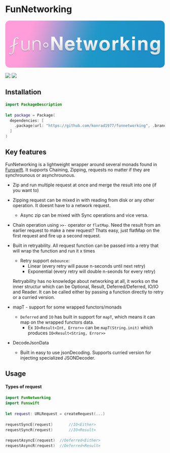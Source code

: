 # FunNetworking
!["Logo"](https://github.com/konrad1977/funnetworking/blob/main/Images/logo.png)

![](https://img.shields.io/github/languages/top/konrad1977/funnetworking) ![](https://img.shields.io/github/license/konrad1977/funnetworking)


## Installation

```swift
import PackageDescription

let package = Package(
  dependencies: [
    .package(url: "https://github.com/konrad1977/funnetworking", .branch("main")),
  ]
)
```

## Key features
FunNetworking is a lightweight wrapper around several monads found in [Funswift](https://github.com/konrad1977/funswift). It supports Chaining, Zipping, requests no matter if they are synchrounous or asynchrounous. 

- Zip and run multiple request at once and merge the result into one (if you want to)
  
- Zipping request can be mixed in with reading from disk or any other operation. It doesnt have to a network request.
  
  - Async zip can be mixed with Sync operations and vice versa. 
  
- Chain operation using `>>-` operator or `flatMap`. Need the result from an earlier request to make a new request? Thats easy, just flatMap on the first request and fire up a second request.

- Built in retryability. All request function can be passed into a retry that will wrap the function and run it x times

  - Retry support `debounce`:
    - Linear (every retry will pause n-seconds until next retry)
    - Exponential (every retry will double n-seonds for every retry)

  Retryability has no knowledge about networking at all, it works on the inner structur which can be Optional<T>, Result<T>, Deferred<Either>/Deferred<Result>, IO<Result>/IO<Either> and Reader<Result>. It can be called either by passing a function directly to retry or a curried version.

- mapT - support for some wrapped functors/monads
  - `Deferred` and `IO` has built in support for `mapT`, which means it can map on the wrapped functors data. 
    - Ex `IO<Result<Int, Error>>` can be `mapT(String.init)` which produces `IO<Result<String, Error>>`
- DecodeJsonData
  
  - Built in easy to use jsonDecoding. Supports curried version for injecting specialized JSONDecoder.

## Usage

#### Types of request

```swift
import FunNetworking
import Funswift

let request: URLRequest = createRequest(...)

requestSyncE(request)		//IO<Either>
requestSyncR(request)		//IO<Result>

requestAsyncE(request)	//Deferred<Either>
requestAsyncR(request)	//Deferred<Result>
```

